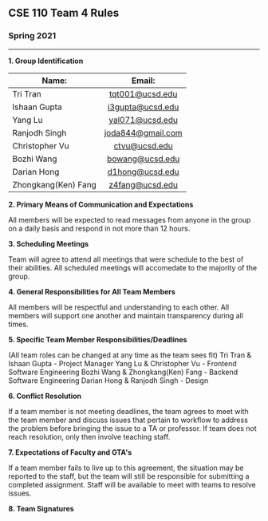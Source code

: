 ## CSE 110 Team 4 Rules
### Spring 2021

----

**1. Group Identification**

| Name:                | Email:            |
| -------------        |:-------------:    |
| Tri Tran             | tqt001@ucsd.edu   |
| Ishaan Gupta         | i3gupta@ucsd.edu  |
| Yang Lu              | yal071@ucsd.edu   |
| Ranjodh Singh        | joda844@gmail.com |
| Christopher Vu       | ctvu@ucsd.edu     |
| Bozhi Wang           | bowang@ucsd.edu   |
| Darian Hong          | d1hong@ucsd.edu   |
| Zhongkang(Ken) Fang  | z4fang@ucsd.edu   |

**2. Primary Means of Communication and Expectations**

All members will be expected to read messages from anyone in the group on a daily basis and respond in not more than 12 hours.

**3. Scheduling Meetings**

Team will agree to attend all meetings that were schedule to the best of their abilities. All scheduled meetings will accomedate to the majority of the group. 

**4. General Responsibilities for All Team Members**

All members will be respectful and understanding to each other. All members will support one another and maintain transparency during all times. 

**5. Specific Team Member Responsibilities/Deadlines**

(All team roles can be changed at any time as the team sees fit)
Tri Tran & Ishaan Gupta - Project Manager
Yang Lu & Christopher Vu - Frontend Software Engineering
Bozhi Wang & Zhongkang(Ken) Fang - Backend Software Engineering
Darian Hong & Ranjodh Singh - Design

**6. Conflict Resolution** 

If a team member is not meeting deadlines, the team agrees to meet with the team member and discuss issues that pertain to workflow to address the problem before bringing the issue to a TA or professor. If team does not reach resolution, only then involve teaching staff. 

**7. Expectations of Faculty and GTA's**

If a team member fails to live up to this agreement, the situation may be reported to the staff, but the team will still be responsible for submitting a completed assignment. Staff will be available to meet with teams to resolve issues.

**8. Team Signatures**
